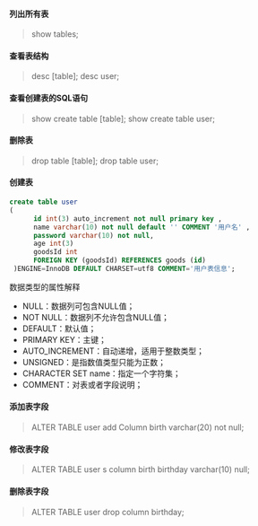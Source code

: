 #### 列出所有表
> show tables;

#### 查看表结构
> desc  [table];
> desc user;

#### 查看创建表的SQL语句
> show create table [table];
> show create table user;

#### 删除表
> drop table [table];
> drop table user;

#### 创建表

```sql
create table user
(
      id int(3) auto_increment not null primary key ,
      name varchar(10) not null default '' COMMENT '用户名' ,
      password varchar(10) not null,
      age int(3)
      goodsId int
      FOREIGN KEY (goodsId) REFERENCES goods (id)
 )ENGINE=InnoDB DEFAULT CHARSET=utf8 COMMENT='用户表信息';
```
数据类型的属性解释
- NULL：数据列可包含NULL值；
- NOT NULL：数据列不允许包含NULL值；
- DEFAULT：默认值；
- PRIMARY KEY：主键；
- AUTO_INCREMENT：自动递增，适用于整数类型；
- UNSIGNED：是指数值类型只能为正数；
- CHARACTER SET name：指定一个字符集；
- COMMENT：对表或者字段说明；



#### 添加表字段

> ALTER TABLE user add Column birth varchar(20) not null;

#### 修改表字段

> ALTER TABLE user s column birth birthday varchar(10) null;

#### 删除表字段

> ALTER TABLE user drop column birthday;